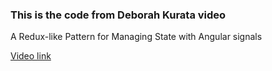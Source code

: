 ### This is the code from Deborah Kurata video
A Redux-like Pattern for Managing State with Angular signals


[Video link](https://www.youtube.com/watch?v=rHQa4SpekaA)


 
